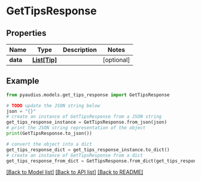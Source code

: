 # GetTipsResponse


## Properties

Name | Type | Description | Notes
------------ | ------------- | ------------- | -------------
**data** | [**List[Tip]**](Tip.md) |  | [optional] 

## Example

```python
from pyaudius.models.get_tips_response import GetTipsResponse

# TODO update the JSON string below
json = "{}"
# create an instance of GetTipsResponse from a JSON string
get_tips_response_instance = GetTipsResponse.from_json(json)
# print the JSON string representation of the object
print(GetTipsResponse.to_json())

# convert the object into a dict
get_tips_response_dict = get_tips_response_instance.to_dict()
# create an instance of GetTipsResponse from a dict
get_tips_response_from_dict = GetTipsResponse.from_dict(get_tips_response_dict)
```
[[Back to Model list]](../README.md#documentation-for-models) [[Back to API list]](../README.md#documentation-for-api-endpoints) [[Back to README]](../README.md)


